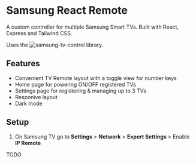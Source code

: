 # Samsung React Remote
A custom controller for multiple Samsung Smart TVs. Built with React, Express and Tailwind CSS.

Uses the ![samsung-tv-control](https://github.com/Toxblh/samsung-tv-control/tree/master) library.

## Features
-   Convenient TV Remote layout with a toggle view for number keys
-   Home page for powering ON/OFF registered TVs
-   Settings page for registering & managing up to 3 TVs
-   Responive layout
-   Dark mode

## Setup
1. On Samsung TV go to **Settings** > **Network** > **Expert Settings** > Enable **IP Remote**
   
TODO
